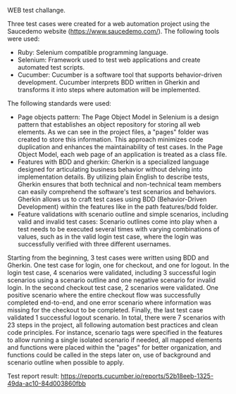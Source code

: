 WEB test challange.

Three test cases were created for a web automation project using the Saucedemo website (https://www.saucedemo.com/).
The following tools were used:
- Ruby: Selenium compatible programming language.
- Selenium: Framework used to test web applications and create automated test scripts.
- Cucumber: Cucumber is a software tool that supports behavior-driven development. Cucumber interprets BDD written in Gherkin and transforms it into steps where automation will be implemented.

The following standards were used:
- Page objects pattern: The Page Object Model in Selenium is a design pattern that establishes an object repository for storing all web elements. As we can see in the project files, a "pages" folder was created to store this information. This approach minimizes code duplication and enhances the maintainability of test cases. In the Page Object Model, each web page of an application is treated as a class file.
- Features with BDD and gherkin: Gherkin is a specialized language designed for articulating business behavior without delving into implementation details. By utilizing plain English to describe tests, Gherkin ensures that both technical and non-technical team members can easily comprehend the software's test scenarios and behaviors. Gherkin allows us to craft test cases using BDD (Behavior-Driven Development) within the features like in the path features/bdd folder.
- Feature validations with scenario outline and simple scenarios, including valid and invalid test cases: Scenario outlines come into play when a test needs to be executed several times with varying combinations of values, such as in the valid login test case, where the login was successfully verified with three different usernames.

Starting from the beginning, 3 test cases were written using BDD and Gherkin. One test case for login, one for checkout, and one for logout.
In the login test case, 4 scenarios were validated, including 3 successful login scenarios using a scenario outline and one negative scenario for invalid login.
In the second checkout test case, 2 scenarios were validated. One positive scenario where the entire checkout flow was successfully completed end-to-end, and one error scenario where information was missing for the checkout to be completed.
Finally, the last test case validated 1 successful logout scenario.
In total, there were 7 scenarios with 23 steps in the project, all following automation best practices and clean code principles. For instance, scenario tags were specified in the features to allow running a single isolated scenario if needed, all mapped elements and functions were placed within the "pages" for better organization, and functions could be called in the steps later on, use of background and scenario outline when possible to apply.

Test report result:
https://reports.cucumber.io/reports/52b18eeb-1325-49da-ac10-84d003860fbb
